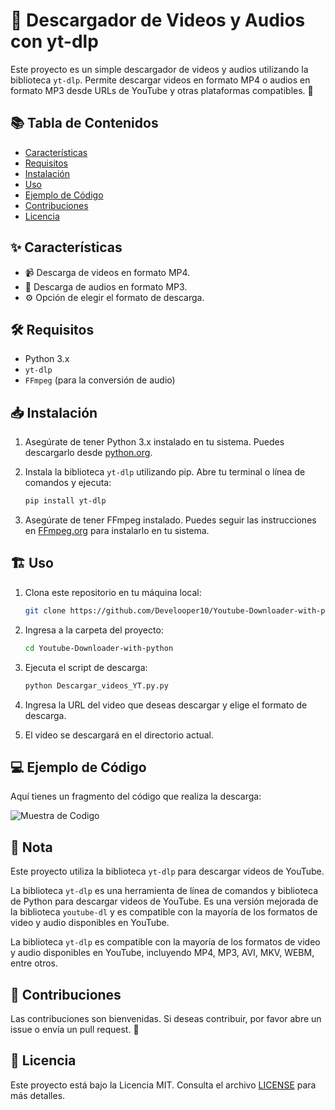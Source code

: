 # 🎥 Descargador de Videos y Audios con yt-dlp

Este proyecto es un simple descargador de videos y audios utilizando la biblioteca `yt-dlp`. Permite descargar videos en formato MP4 o audios en formato MP3 desde URLs de YouTube y otras plataformas compatibles. 🚀

## 📚 Tabla de Contenidos

- [Características](#-características)
- [Requisitos](#️-requisitos)
- [Instalación](#-instalación)
- [Uso](#️-uso)
- [Ejemplo de Código](#-ejemplo-de-código)
- [Contribuciones](#-contribuciones)
- [Licencia](#-licencia)

## ✨ Características

- 📹 Descarga de videos en formato MP4.
- 🎵 Descarga de audios en formato MP3.
- ⚙️ Opción de elegir el formato de descarga.

## 🛠️ Requisitos

- Python 3.x
- `yt-dlp`
- `FFmpeg` (para la conversión de audio)

## 📥 Instalación

1. Asegúrate de tener Python 3.x instalado en tu sistema. Puedes descargarlo desde [python.org](https://www.python.org/downloads/).

2. Instala la biblioteca `yt-dlp` utilizando pip. Abre tu terminal o línea de comandos y ejecuta:

   ```bash
   pip install yt-dlp
3. Asegúrate de tener FFmpeg instalado. Puedes seguir las instrucciones en [FFmpeg.org](https://ffmpeg.org/download.html) para instalarlo en tu sistema.

## 🏗️ Uso

1. Clona este repositorio en tu máquina local:

    ```bash
    git clone https://github.com/Develooper10/Youtube-Downloader-with-python/tree/master
2. Ingresa a la carpeta del proyecto:

    ```bash
    cd Youtube-Downloader-with-python
3. Ejecuta el script de descarga:

    ```bash
    python Descargar_videos_YT.py.py
4. Ingresa la URL del video que deseas descargar y elige el formato de descarga.

5. El video se descargará en el directorio actual.

## 💻 Ejemplo de Código

Aquí tienes un fragmento del código que realiza la descarga:

![Muestra de Codigo](/img/fragmentodecodigo.png)


## 📝 Nota

Este proyecto utiliza la biblioteca `yt-dlp` para descargar videos de YouTube.

La biblioteca `yt-dlp` es una herramienta de línea de comandos y biblioteca de Python para descargar videos de YouTube. Es una versión mejorada de la biblioteca `youtube-dl` y es compatible con la mayoría
de los formatos de video y audio disponibles en YouTube.

La biblioteca `yt-dlp` es compatible con la mayoría de los formatos de video y audio disponibles en YouTube, incluyendo MP4, MP3, AVI, MKV, WEBM, entre otros.

## 🤝 Contribuciones

Las contribuciones son bienvenidas. Si deseas contribuir, por favor abre un issue o envía un pull request. 🌟

## 📜 Licencia

Este proyecto está bajo la Licencia MIT. Consulta el archivo [LICENSE](\LICENSE) para más detalles.
